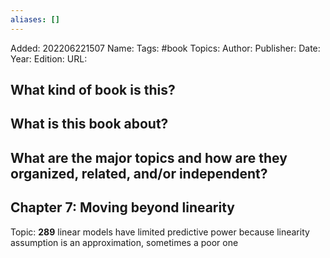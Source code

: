 ```yaml
---
aliases: []
---
```

Added: 202206221507
Name: 
Tags: #book
Topics: 
Author: 
Publisher: 
Date: 
Year: 
Edition:
URL: 


## What kind of book is this?

## What is this book about?

## What are the major topics and how are they organized, related, and/or independent?

## Chapter 7: Moving beyond linearity
Topic:
**289** linear models have limited predictive power because linearity assumption is an approximation, sometimes a poor one
